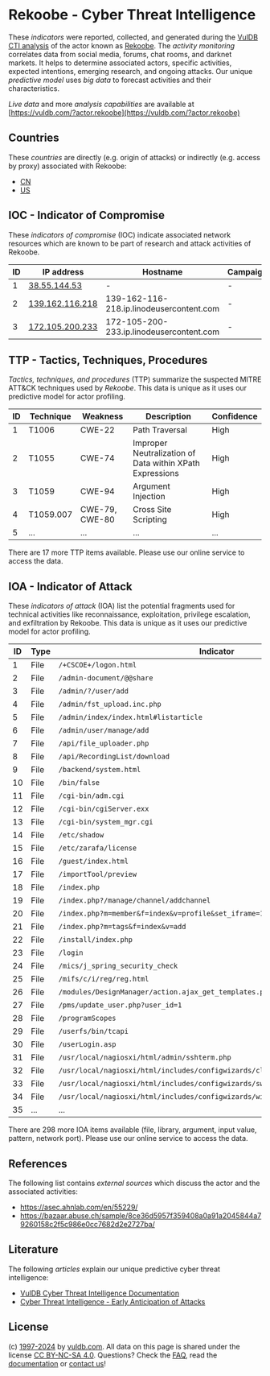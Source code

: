 # Rekoobe - Cyber Threat Intelligence

These _indicators_ were reported, collected, and generated during the [VulDB CTI analysis](https://vuldb.com/?kb.cti) of the actor known as [Rekoobe](https://vuldb.com/?actor.rekoobe). The _activity monitoring_ correlates data from social media, forums, chat rooms, and darknet markets. It helps to determine associated actors, specific activities, expected intentions, emerging research, and ongoing attacks. Our unique _predictive model_ uses _big data_ to forecast activities and their characteristics.

_Live data_ and more _analysis capabilities_ are available at [https://vuldb.com/?actor.rekoobe](https://vuldb.com/?actor.rekoobe)

## Countries

These _countries_ are directly (e.g. origin of attacks) or indirectly (e.g. access by proxy) associated with Rekoobe:

* [CN](https://vuldb.com/?country.cn)
* [US](https://vuldb.com/?country.us)

## IOC - Indicator of Compromise

These _indicators of compromise_ (IOC) indicate associated network resources which are known to be part of research and attack activities of Rekoobe.

ID | IP address | Hostname | Campaign | Confidence
-- | ---------- | -------- | -------- | ----------
1 | [38.55.144.53](https://vuldb.com/?ip.38.55.144.53) | - | - | High
2 | [139.162.116.218](https://vuldb.com/?ip.139.162.116.218) | 139-162-116-218.ip.linodeusercontent.com | - | High
3 | [172.105.200.233](https://vuldb.com/?ip.172.105.200.233) | 172-105-200-233.ip.linodeusercontent.com | - | High

## TTP - Tactics, Techniques, Procedures

_Tactics, techniques, and procedures_ (TTP) summarize the suspected MITRE ATT&CK techniques used by _Rekoobe_. This data is unique as it uses our predictive model for actor profiling.

ID | Technique | Weakness | Description | Confidence
-- | --------- | -------- | ----------- | ----------
1 | T1006 | CWE-22 | Path Traversal | High
2 | T1055 | CWE-74 | Improper Neutralization of Data within XPath Expressions | High
3 | T1059 | CWE-94 | Argument Injection | High
4 | T1059.007 | CWE-79, CWE-80 | Cross Site Scripting | High
5 | ... | ... | ... | ...

There are 17 more TTP items available. Please use our online service to access the data.

## IOA - Indicator of Attack

These _indicators of attack_ (IOA) list the potential fragments used for technical activities like reconnaissance, exploitation, privilege escalation, and exfiltration by Rekoobe. This data is unique as it uses our predictive model for actor profiling.

ID | Type | Indicator | Confidence
-- | ---- | --------- | ----------
1 | File | `/+CSCOE+/logon.html` | High
2 | File | `/admin-document/@@share` | High
3 | File | `/admin/?/user/add` | High
4 | File | `/admin/fst_upload.inc.php` | High
5 | File | `/admin/index/index.html#listarticle` | High
6 | File | `/admin/user/manage/add` | High
7 | File | `/api/file_uploader.php` | High
8 | File | `/api/RecordingList/download` | High
9 | File | `/backend/system.html` | High
10 | File | `/bin/false` | Medium
11 | File | `/cgi-bin/adm.cgi` | High
12 | File | `/cgi-bin/cgiServer.exx` | High
13 | File | `/cgi-bin/system_mgr.cgi` | High
14 | File | `/etc/shadow` | Medium
15 | File | `/etc/zarafa/license` | High
16 | File | `/guest/index.html` | High
17 | File | `/importTool/preview` | High
18 | File | `/index.php` | Medium
19 | File | `/index.php?/manage/channel/addchannel` | High
20 | File | `/index.php?m=member&f=index&v=profile&set_iframe=1` | High
21 | File | `/index.php?m=tags&f=index&v=add` | High
22 | File | `/install/index.php` | High
23 | File | `/login` | Low
24 | File | `/mics/j_spring_security_check` | High
25 | File | `/mifs/c/i/reg/reg.html` | High
26 | File | `/modules/DesignManager/action.ajax_get_templates.php` | High
27 | File | `/pms/update_user.php?user_id=1` | High
28 | File | `/programScopes` | High
29 | File | `/userfs/bin/tcapi` | High
30 | File | `/userLogin.asp` | High
31 | File | `/usr/local/nagiosxi/html/admin/sshterm.php` | High
32 | File | `/usr/local/nagiosxi/html/includes/configwizards/cloud-vm/cloud-vm.inc.php` | High
33 | File | `/usr/local/nagiosxi/html/includes/configwizards/switch/switch.inc.php` | High
34 | File | `/usr/local/nagiosxi/html/includes/configwizards/windowswmi/windowswmi.inc.php` | High
35 | ... | ... | ...

There are 298 more IOA items available (file, library, argument, input value, pattern, network port). Please use our online service to access the data.

## References

The following list contains _external sources_ which discuss the actor and the associated activities:

* https://asec.ahnlab.com/en/55229/
* https://bazaar.abuse.ch/sample/8ce36d5957f359408a0a91a2045844a79260158c2f5c986e0cc7682d2e2727ba/

## Literature

The following _articles_ explain our unique predictive cyber threat intelligence:

* [VulDB Cyber Threat Intelligence Documentation](https://vuldb.com/?kb.cti)
* [Cyber Threat Intelligence - Early Anticipation of Attacks](https://www.scip.ch/en/?labs.20201022)

## License

(c) [1997-2024](https://vuldb.com/?kb.changelog) by [vuldb.com](https://vuldb.com/?kb.about). All data on this page is shared under the license [CC BY-NC-SA 4.0](https://creativecommons.org/licenses/by-nc-sa/4.0/). Questions? Check the [FAQ](https://vuldb.com/?kb.faq), read the [documentation](https://vuldb.com/?kb) or [contact us](https://vuldb.com/?contact)!
